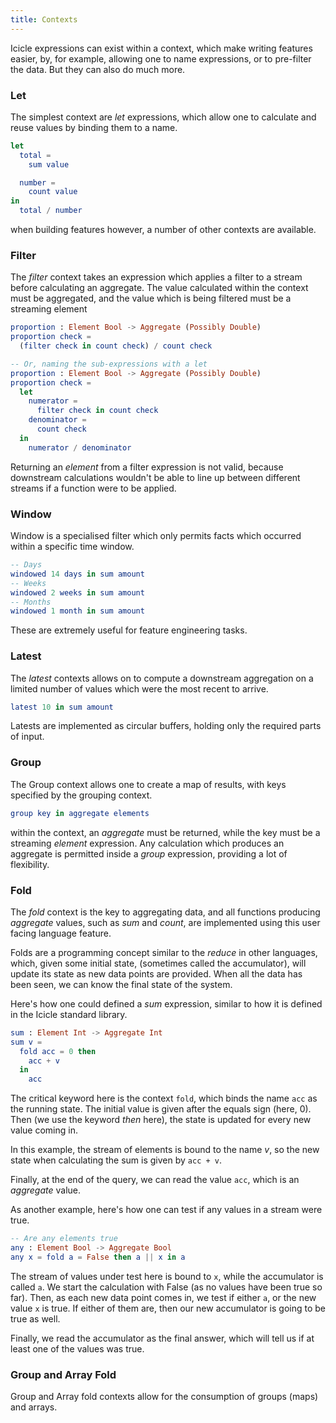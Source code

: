 ```yaml
---
title: Contexts
---
```


Icicle expressions can exist within a context, which make writing
features easier, by, for example, allowing one to name expressions, or
to pre-filter the data. But they can also do much more.

### Let

The simplest context are _let_ expressions, which allow one to calculate and
reuse values by binding them to a name.

```elm
let
  total =
    sum value

  number =
    count value
in
  total / number
```

when building features however, a number of other contexts are available.

### Filter

The _filter_ context takes an expression which applies a filter to a stream
before calculating an aggregate. The value calculated within the context
must be aggregated, and the value which is being filtered must be a streaming
element


```elm
proportion : Element Bool -> Aggregate (Possibly Double)
proportion check =
  (filter check in count check) / count check

-- Or, naming the sub-expressions with a let
proportion : Element Bool -> Aggregate (Possibly Double)
proportion check =
  let
    numerator =
      filter check in count check
    denominator =
      count check
  in
    numerator / denominator
```

Returning an _element_ from a filter expression is not valid, because downstream
calculations wouldn't be able to line up between different streams if a function
were to be applied.

### Window

Window is a specialised filter which only permits facts which occurred within
a specific time window.

```elm
-- Days
windowed 14 days in sum amount
-- Weeks
windowed 2 weeks in sum amount
-- Months
windowed 1 month in sum amount
```

These are extremely useful for feature engineering tasks.

### Latest

The _latest_ contexts allows on to compute a downstream aggregation on a
limited number of values which were the most recent to arrive.

```elm
latest 10 in sum amount
```

Latests are implemented as circular buffers, holding only the required
parts of input.

### Group

The Group context allows one to create a map of results, with keys specified
by the grouping context.

```elm
group key in aggregate elements
```

within the context, an _aggregate_ must be returned, while the key must be a
streaming _element_ expression. Any calculation which produces an aggregate
is permitted inside a _group_ expression, providing a lot of flexibility.

### Fold

The _fold_ context is the key to aggregating data, and all functions producing
_aggregate_ values, such as _sum_ and _count_, are implemented using this
user facing language feature.

Folds are a programming concept similar to the _reduce_ in other languages,
which, given some initial state, (sometimes called the accumulator), will
update its state as new data points are provided. When all the data has been
seen, we can know the final state of the system.

Here's how one could defined a _sum_ expression, similar to how it is defined
in the Icicle standard library.

```elm
sum : Element Int -> Aggregate Int
sum v =
  fold acc = 0 then
    acc + v
  in
    acc
```

The critical keyword here is the context `fold`, which binds the name `acc`
as the running state. The initial value is given after the equals sign (here, 0).
Then (we use the keyword _then_ here), the state is updated for every new value
coming in.

In this example, the stream of elements is bound to the name _v_, so the new
state when calculating the sum is given by `acc + v`.

Finally, at the end of the query, we can read the value `acc`, which is an
_aggregate_ value.

As another example, here's how one can test if any values in a stream were
true.

```elm
-- Are any elements true
any : Element Bool -> Aggregate Bool
any x = fold a = False then a || x in a
```

The stream of values under test here is bound to `x`, while the accumulator
is called `a`. We start the calculation with False (as no values have been
true so far). Then, as each new data point comes in, we test if either `a`,
or the new value `x` is true. If either of them are, then our new accumulator
is going to be true as well.

Finally, we read the accumulator as the final answer, which will tell us
if at least one of the values was true.

### Group and Array Fold

Group and Array fold contexts allow for the consumption of groups (maps)
and arrays.

